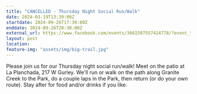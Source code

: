 ```yaml
---
title: "CANCELLED - Thursday Night Social Run/Walk"
date: 2024-03-19T13:39:00Z
startdate: 2024-09-26T17:30:00Z
enddate: 2024-09-26T20:30:00Z
external_url: https://www.facebook.com/events/3661597557414778/?event_time_id=3661597614081439
layout: post
location: 
feature-img: "assets/img/big-trail.jpg"
---
```


Please join us for our Thursday night social run/walk! Meet on the patio at La Planchada, 217 W Gurley.  We'll run or walk on the path along Granite Creek to the Park, do a couple laps in the Park, then return (or do your own route).  Stay after for food and/or drinks if you like.<br>
  <br>
  
